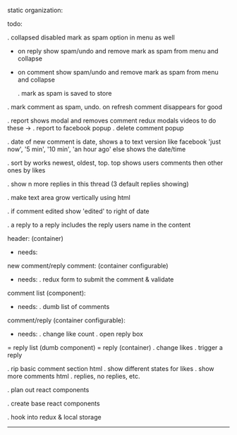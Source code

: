 static organization:


todo:

. collapsed disabled mark as spam option in menu as well

- on reply show spam/undo and remove mark as spam from menu and collapse
- on comment show spam/undo and remove mark as spam from menu and collapse

  . mark as spam is saved to store


. mark comment as spam, undo. on refresh comment disappears for good

. report shows modal and removes comment
  redux modals videos to do these ->
  . report to facebook popup
  . delete comment popup


. date of new comment is date, shows a to text version like facebook
'just now', '5 min', '10 min', 'an hour ago' else shows the date/time

. sort by works newest, oldest, top. top shows users comments then other ones by likes

. show n more replies in this thread (3 default replies showing)

. make text area grow vertically using html

. if comment edited show 'edited' to right of date



. a reply to a reply includes the reply users name in the content




header: (container)
  - needs:




new comment/reply comment: (container configurable)
  - needs:
    . redux form to submit the comment & validate

comment list (component):
  - needs:
    . dumb list of comments

comment/reply (container configurable):
  - needs:
    . change like count
    . open reply box

  = reply list (dumb component)
    = reply (container)
      . change likes
      . trigger a reply





. rip basic comment section html
  . show different states for likes
  . show more comments html
  . replies, no replies, etc.

. plan out react components

. create base react components

. hook into redux & local storage




----------------------------------------------------------------
